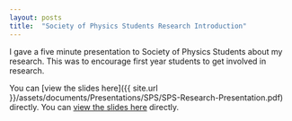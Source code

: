 ```yaml
---
layout: posts
title:  "Society of Physics Students Research Introduction"
---
```



I gave a five minute presentation to Society of Physics Students about my research. This was to encourage first year students to get involved in research.

You can [view the slides here]({{ site.url }}/assets/documents/Presentations/SPS/SPS-Research-Presentation.pdf) directly.
You can [view the slides here](/assets/documents/Presentations/SPS/SPS-Research-Presentation.pdf) directly.
